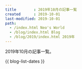 ```yaml
---
title        : 2019年10月の記事一覧
created      : 2019-10-01
last-modified: 2019-10-01
path:
  - /index.html Neo's World
  - /blog/index.html Blog
  - /blog/2019/index.html 2019年
---
```


2019年10月の記事一覧。

{{ blog-list-dates }}
